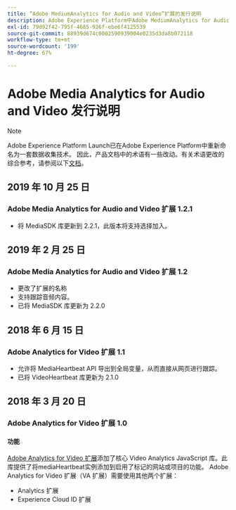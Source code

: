 ```yaml
---
title: “Adobe MediumAnalytics for Audio and Video”扩展的发行说明
description: Adobe Experience Platform中Adobe MediumAnalytics for Audio and Video标记扩展的最新发行说明。
exl-id: 79d92f42-795f-4685-926f-ebe6f4125539
source-git-commit: 88939d674c0002590939004e0235d3da8b072118
workflow-type: tm+mt
source-wordcount: '199'
ht-degree: 67%

---
```


# Adobe Media Analytics for Audio and Video 发行说明

>[!NOTE]
>
>Adobe Experience Platform Launch已在Adobe Experience Platform中重新命名为一套数据收集技术。 因此，产品文档中的术语有一些改动。有关术语更改的综合参考，请参阅以下[文档](../../../term-updates.md)。

## 2019 年 10 月 25 日

### Adobe Media Analytics for Audio and Video 扩展 1.2.1

* 将 MediaSDK 库更新到 2.2.1，此版本将支持选择加入。

## 2019 年 2 月 25 日

### Adobe Media Analytics for Audio and Video 扩展 1.2

* 更改了扩展的名称
* 支持跟踪音频内容。
* 已将 MediaSDK 库更新为 2.2.0

## 2018 年 6 月 15 日

### Adobe Analytics for Video 扩展 1.1

* 允许将 MediaHeartbeat API 导出到全局变量，从而直接从网页进行跟踪。
* 已将 VideoHeartbeat 库更新为 2.1.0

## 2018 年 3 月 20 日

### Adobe Analytics for Video 扩展 1.0

#### **功能**

[Adobe Analytics for Video 扩展](../media-analytics/overview.md)添加了核心 Video Analytics JavaScript 库。此库提供了将mediaHeartbeat实例添加到启用了标记的网站或项目的功能。 Adobe Analytics for Video 扩展（VA 扩展）需要使用其他两个扩展：

* Analytics 扩展
* Experience Cloud ID 扩展
